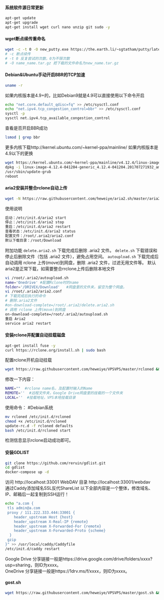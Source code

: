#### 系统软件源日常更新
``` bash
apt-get update
apt-get upgrade
apt-get install wget curl nano unzip git sudo -y
```
#### wget断点续传重命名
``` bash
wget -c -t 0 -O new_putty.exe https://the.earth.li/~sgtatham/putty/latest/w64/putty.exe
# -c 断点续传
# -t 0 反复尝试的次数，0为不限次数 
# -O name_name.tar.gz 把下载的文件命名为new_name.tar.gz
```
#### Debian&Ubuntu手动开启BBR的TCP加速
``` bash
uname -r
```
如果内核版本是4.9+的，比如Debian9就是4.9可以直接使用以下命令开启
``` bash
echo "net.core.default_qdisc=fq" >> /etc/sysctl.conf
echo "net.ipv4.tcp_congestion_control=bbr" >> /etc/sysctl.conf
sysctl -p
sysctl net.ipv4.tcp_available_congestion_control
```
查看是否开启BBR成功
``` bash
lsmod | grep bbr
```
更多内核下载http://kernel.ubuntu.com/~kernel-ppa/mainline/
如果内核版本是4.9以下的更换
``` bash
wget https://kernel.ubuntu.com/~kernel-ppa/mainline/v4.12.4/linux-image-4.12.4-041204-generic_4.12.4-041204.201707271932_amd64.deb
dpkg -i linux-image-4.12.4-041204-generic_4.12.4-041204.201707271932_amd64.deb
/usr/sbin/update-grub
reboot
```
#### aria2安装并整合rclone自动上传
``` bash
wget -N https://raw.githubusercontent.com/heweiye/aria2.sh/master/aria2.sh && chmod +x aria2.sh && bash aria2.sh
```
使用说明
``` bash
启动：/etc/init.d/aria2 start
停止：/etc/init.d/aria2 stop
重启：/etc/init.d/aria2 restart
查看状态：/etc/init.d/aria2 status
配置文件：/root/.aria2/aria2.conf
默认下载目录：/root/Download
```
附加功能
`delete.aria2.sh` 下载完成后删除 .aria2 文件。
`delete.sh` 下载错误和停止后删除文件（包括 .aria2 文件），避免占用空间。
`autoupload.sh` 下载完成后自动调用 rclone 上传(move)到网盘，删除 .aria2 文件，过滤无用文件等。
默认aria2是正常下载，如需要整合rrclone上传后删除本地文件
``` bash
vi /root/.aria2/autoupload.sh
name='Onedrive' #配置Rclone时的name
folder='/DRIVEX/Download'   #网盘里的文件夹，留空为整个网盘。
vi /root/.aria2/aria2.conf
# 下载完成后执行的命令
# 删除.aria2文件
#on-download-complete=/root/.aria2/delete.aria2.sh
# 调用 rclone 上传(move)到网盘
on-download-complete=/root/.aria2/autoupload.sh
重启 Aria2
service aria2 restart
```
#### 安装rclone并配置自动挂载磁盘
``` bash
apt-get install fuse -y
curl https://rclone.org/install.sh | sudo bash
```
配置rclone开机自动挂载
``` bash
wget https://raw.githubusercontent.com/heweiye/VPSVPS/master/rcloned && nano rcloned
```
修改一下内容：
``` bash
NAME=""  #rclone name名，及配置时输入的Name
REMOTE=''  #远程文件夹，Google Drive网盘里的挂载的一个文件夹
LOCAL=''  #挂载地址，VPS本地挂载目录
```
使用命令：
#Debian系统
``` bash
mv rcloned /etc/init.d/rcloned
chmod +x /etc/init.d/rcloned
update-rc.d -f rcloned defaults
bash /etc/init.d/rcloned start
```
检测信息显示rclone启动成功即可。
#### 安装GDLIST
``` bash
git clone https://github.com/reruin/gdlist.git
cd gdlist
docker-compose up -d
```
访问 http://localhost:33001 WebDAV 目录 http://localhost:33001/webdav
<br>通过Caddy添加域名SSL反代ShareList
以下全部内容是一个整体，修改域名、IP、邮箱后一起复制到SSH运行！
``` bash
echo "a.com {
 tls admin@a.com
 proxy / 111.222.333.444:33001 {
    header_upstream Host {host}
    header_upstream X-Real-IP {remote}
    header_upstream X-Forwarded-For {remote}
    header_upstream X-Forwarded-Proto {scheme}
  }
 gzip
}" >> /usr/local/caddy/Caddyfile
/etc/init.d/caddy restart
```
Google Drive 分享链接一般是https://drive.google.com/drive/folders/xxxx?usp=sharing，则ID为xxxx。 
<br>OneDrive 分享链接一般是https://1drv.ms/f/xxxx，则ID为xxxx。

#### gost.sh
``` bash
wget https://raw.githubusercontent.com/heweiye/VPSVPS/master/gost.sh && chmod +x gost.sh && bash gost.sh
```
